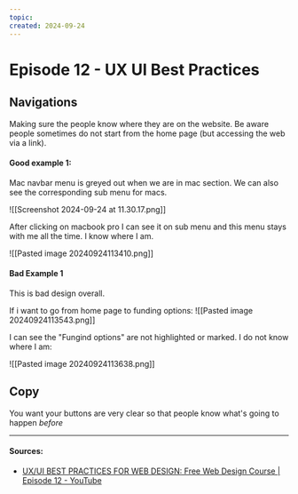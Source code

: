 ```yaml
---
topic: 
created: 2024-09-24
---
```


# Episode 12 - UX UI Best Practices

## Navigations

Making sure the people know where they are on the website.
Be aware people sometimes do not start from the home page (but accessing the web via a link).

#### Good example 1:

Mac navbar menu is greyed out when we are in mac section. We can also see the corresponding sub menu for macs.

![[Screenshot 2024-09-24 at 11.30.17.png]]

After clicking on macbook pro I can see it on sub menu and this menu stays with me all the time. I know where I am.

![[Pasted image 20240924113410.png]]


#### Bad Example 1 

This is bad design overall.

If i want to go from home page to funding options:
![[Pasted image 20240924113543.png]]

I can see the "Fungind options" are not highlighted or marked. I do not know where I am:

![[Pasted image 20240924113638.png]]


## Copy

You want your buttons are very clear so that people know what's going to happen *before*




___

#### Sources:
- [UX/UI BEST PRACTICES FOR WEB DESIGN: Free Web Design Course | Episode 12 - YouTube](https://www.youtube.com/watch?v=Cn2KgB_01mE&list=PLXC_gcsKLD6n7p6tHPBxsKjN5hA_quaPI&index=13)